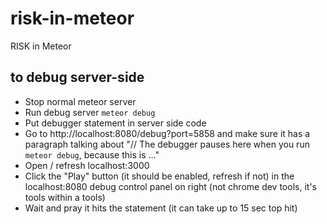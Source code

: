 risk-in-meteor
==============

RISK in Meteor


## to debug server-side

* Stop normal meteor server
* Run debug server `meteor debug`
* Put debugger statement in server side code
* Go to http://localhost:8080/debug?port=5858 and make sure it has a paragraph talking about "// The debugger pauses here when you run `meteor debug`, because this is ..."
* Open / refresh localhost:3000
* Click the "Play" button (it should be enabled, refresh if not) in the localhost:8080 debug control panel on right (not chrome dev tools, it's  tools within a tools)
* Wait and pray it hits the statement (it can take up to 15 sec top hit)
